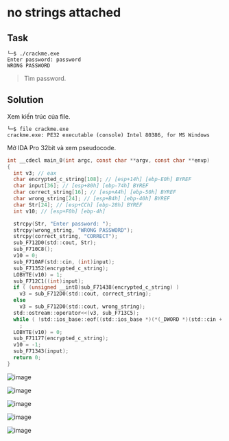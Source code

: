 # no strings attached
## Task
```
└─$ ./crackme.exe
Enter password: password
WRONG PASSWORD
```
> Tìm password.  

## Solution
Xem kiến trúc của file.  
```
└─$ file crackme.exe
crackme.exe: PE32 executable (console) Intel 80386, for MS Windows
```  

Mở IDA Pro 32bit và xem pseudocode.  

```c
int __cdecl main_0(int argc, const char **argv, const char **envp)
{
  int v3; // eax
  char encrypted_c_string[108]; // [esp+14h] [ebp-E0h] BYREF
  char input[36]; // [esp+80h] [ebp-74h] BYREF
  char correct_string[16]; // [esp+A4h] [ebp-50h] BYREF
  char wrong_string[24]; // [esp+B4h] [ebp-40h] BYREF
  char Str[24]; // [esp+CCh] [ebp-28h] BYREF
  int v10; // [esp+F0h] [ebp-4h]

  strcpy(Str, "Enter password: ");
  strcpy(wrong_string, "WRONG PASSWORD");
  strcpy(correct_string, "CORRECT");
  sub_F712D0(std::cout, Str);
  sub_F710C8();
  v10 = 0;
  sub_F710AF(std::cin, (int)input);
  sub_F71352(encrypted_c_string);
  LOBYTE(v10) = 1;
  sub_F712C1((int)input);
  if ( (unsigned __int8)sub_F71438(encrypted_c_string) )
    v3 = sub_F712D0(std::cout, correct_string);
  else
    v3 = sub_F712D0(std::cout, wrong_string);
  std::ostream::operator<<(v3, sub_F713C5);
  while ( !std::ios_base::eof((std::ios_base *)(*(_DWORD *)(std::cin + 4) + std::cin)) )
    ;
  LOBYTE(v10) = 0;
  sub_F71177(encrypted_c_string);
  v10 = -1;
  sub_F71343(input);
  return 0;
}
```

![image](https://user-images.githubusercontent.com/44528004/121341260-af417e80-c94a-11eb-9933-9f8c2010d836.png)  

![image](https://user-images.githubusercontent.com/44528004/121341283-b5375f80-c94a-11eb-98fe-262315515b27.png)  

![image](https://user-images.githubusercontent.com/44528004/121341306-bcf70400-c94a-11eb-88cc-72f4b6a1af0f.png)  

![image](https://user-images.githubusercontent.com/44528004/121341353-c7190280-c94a-11eb-8b35-eec53b69a68f.png)  

![image](https://user-images.githubusercontent.com/44528004/121341375-cbddb680-c94a-11eb-8dbf-157d4b245ed2.png)




